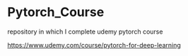 # Pytorch_Course
repository in which I complete udemy pytorch course

https://www.udemy.com/course/pytorch-for-deep-learning
